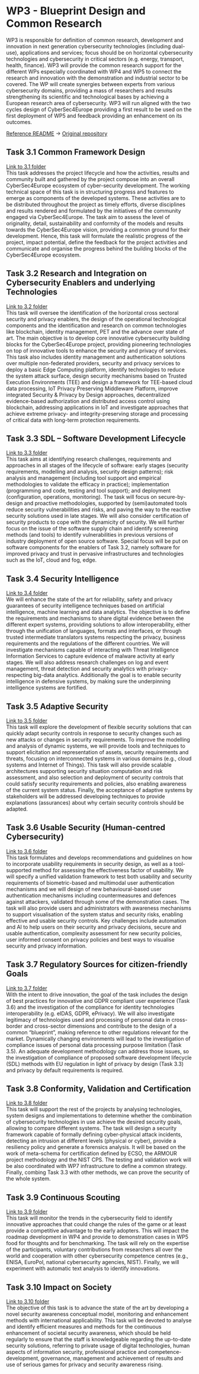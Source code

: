 # WP3 - Blueprint Design and Common Research 
WP3 is responsible for definition of common research, development and innovation in next generation cybersecurity technologies (including dual-use), applications and services; focus should be on horizontal cybersecurity technologies and cybersecurity in critical sectors (e.g. energy, transport, health, finance). WP3 will provide the common research support for the different WPs especially coordinated with WP4 and WP5 to connect the research and innovation with the demonstration and industrial sector to be covered. The WP will create synergies between experts from various cybersecurity domains, providing a mass of researchers and results strengthening its scientific and technological bases by achieving a European research area of cybersecurity. WP3 will run aligned with the two cycles design of CyberSec4Europe providing a first result to be used on the first deployment of WP5 and feedback providing an enhancement on its outcomes. 
</br>

[Reference README](3.4/README.md) -> 
[Original repository](https://github.com/cs4ewp3t4/cs4ewp3t4)


## Task 3.1 Common Framework Design
[Link to 3.1 folder](3.1/)
</br>
This task addresses the project lifecycle and how the activities, results and community built and gathered by the project compose into an overall CyberSec4Europe ecosystem of cyber-security development. The working technical space of this task is in structuring progress and features to emerge as components of the developed systems. These activities are to be distributed throughout the project as timely efforts, diverse disciplines and results rendered and formulated by the initiatives of the community engaged via CyberSec4Europe. The task aim to assess the level of originality, detail, sustainability and conformity of the models and results towards the CyberSec4Europe vision, providing a common ground for their development. Hence, this task will formulate the realistic progress of the project, impact potential, define the feedback for the project activities and communicate and organise the progress behind the building blocks of the CyberSec4Europe ecosystem.  

## Task 3.2 Research and Integration on Cybersecurity Enablers and underlying Technologies
[Link to 3.2 folder](3.2/)
</br>
This task will oversee the identification of the horizontal cross sectoral security and privacy enablers, the design of the operational technological components and the identification and research on common technologies like blockchain, identity management, PET and the advance over state of art. The main objective is to develop core innovative cybersecurity building blocks for the CyberSec4Europe project, providing pioneering technologies on top of innovative tools to enhance the security and privacy of services. This task also includes identity management and authentication solutions over multiple non-federated providers, security and privacy services to deploy a basic Edge Computing platform, identify technologies to reduce the system attack surface, design security mechanisms based on Trusted Execution Environments (TEE) and design a framework for TEE-based cloud data processing, IoT Privacy Preserving Middleware Platform, improve integrated Security & Privacy by Design approaches, decentralized evidence-based authorization and distributed access control using blockchain, addressing applications in IoT and investigate approaches that achieve extreme privacy- and integrity-preserving storage and processing of critical data with long-term protection requirements.  
## Task 3.3 SDL – Software Development Lifecycle
[Link to 3.3 folder](3.3/)
</br>
This task aims at identifying research challenges, requirements and approaches in all stages of the lifecycle of software: early stages (security requirements, modelling and analysis, security design patterns); risk analysis and management (including tool support and empirical methodologies to validate the efficacy in practice); implementation (programming and code, testing and tool support); and deployment (configuration, operations, monitoring). The task will focus on secure-by-design and proactive methodologies, supported by (semi)automated tools reduce security vulnerabilities and risks, and paving the way to the reactive security solutions used in late stages. We will also consider certification of security products to cope with the dynamicity of security. We will further focus on the issue of the software supply chain and identify screening methods (and tools) to identify vulnerabilities in previous versions of industry deployment of open source software. Special focus will be put on software components for the enablers of Task 3.2, namely software for improved privacy and trust in pervasive infrastructures and technologies such as the IoT, cloud and fog, edge. 
## Task 3.4 Security Intelligence 
[Link to 3.4 folder](3.4/)
</br>
We will enhance the state of the art for reliability, safety and privacy guarantees of security intelligence techniques based on artificial intelligence, machine learning and data analytics. The objective is to define the requirements and mechanisms to share digital evidence between the different expert systems, providing solutions to allow interoperability, either through the unification of languages, formats and interfaces, or through trusted intermediate translators systems respecting the privacy, business requirements and the regulations of the different countries. We will investigate mechanisms capable of interacting with Threat Intelligence Information Services to capture evidence of malware activity at early stages. We will also address research challenges on log and event management, threat detection and security analytics with privacy-respecting big-data analytics. Additionally the goal is to enable security intelligence in defensive systems, by making sure the underpinning intelligence systems are fortified.  
## Task 3.5 Adaptive Security
[Link to 3.5 folder](3.5/)
</br>
This task will explore the development of flexible security solutions that can quickly adapt security controls in response to security changes such as new attacks or changes in security requirements. To improve the modelling and analysis of dynamic systems, we will provide tools and techniques to support elicitation and representation of assets, security requirements and threats, focusing on interconnected systems in various domains (e.g., cloud systems and Internet of Things). This task will also provide scalable architectures supporting security situation computation and risk assessment, and also selection and deployment of security controls that could satisfy security requirements and policies, also enabling awareness of the current system status. Finally, the acceptance of adaptive systems by stakeholders will be addressed developing techniques to provide explanations (assurances) about why certain security controls should be adapted. 

## Task 3.6 Usable Security (Human-centred Cybersecurity)
[Link to 3.6 folder](3.6/)
</br>
This task formulates and develops recommendations and guidelines on how to incorporate usability requirements in security design, as well as a tool-supported method for assessing the effectiveness factor of usability. We will specify a unified validation framework to test both usability and security requirements of biometric-based and multimodal user authentication mechanisms and we will design of new behavioural-based user authentication mechanisms including countermeasures and defences against attackers, validated through some of the demonstration cases. The task will also provide users and administrators with awareness mechanisms to support visualisation of the system status and security risks, enabling effective and usable security controls. Key challenges include automation and AI to help users on their security and privacy decisions, secure and usable authentication, complexity assessment for new security policies, user informed consent on privacy policies and best ways to visualise security and privacy information. 
## Task 3.7 Regulatory Sources for citizen-friendly Goals
[Link to 3.7 folder](3.7/)
</br>
With the intent to drive innovation, the goal of the task includes the design of best practices for innovative and GDPR compliant user experience (Task 3.6) and the investigation of the compliance for identity technologies interoperability (e.g. eIDAS, GDPR, ePrivacy). We will also investigate legitimacy of technologies used and processing of personal data in cross-border and cross-sector dimensions and contribute to the design of a common “blueprint”, making reference to other regulations relevant for the market. Dynamically changing environments will lead to the investigation of compliance issues of personal data processing purpose limitation (Task 3.5). An adequate development methodology can address those issues, so the investigation of compliance of proposed software development lifecycle (SDL) methods with EU regulation in light of privacy by design (Task 3.3) and privacy by default requirements is required. 
## Task 3.8 Conformity, Validation and Certification
[Link to 3.8 folder](3.8/)
</br>
This task will support the rest of the projects by analysing technologies, system designs and implementations to determine whether the combination of cybersecurity technologies in use achieve the desired security goals, allowing to compare different systems. The task will design a security framework capable of formally defining cyber-physical attack incidents, detecting an intrusion at different levels (physical or cyber), provide a resiliency policy and generate a forensics analysis. It will be based on the work of meta-schema for certification defined by ECSO, the ARMOUR project methodology and the NIST CPS. The testing and validation work will be also coordinated with WP7 infrastructure to define a common strategy. Finally, combing Task 3.3 with other methods, we can prove the security of the whole system. 
## Task 3.9 Continuous Scouting
[Link to 3.9 folder](3.9/)
</br>
This task will monitor the trends in the cybersecurity field to identify innovative approaches that could change the rules of the game or at least provide a competitive advantage to the early adopters. This will impact the roadmap development in WP4 and provide to demonstration cases in WP5 food for thoughts and for benchmarking. The task will rely on the expertise of the participants, voluntary contributions from researchers all over the world and cooperation with other cybersecurity competence centres (e.g., ENISA, EuroPol, national cybersecurity agencies, NIST). Finally, we will experiment with automatic text analysis to identify innovations.  
## Task 3.10 Impact on Society
[Link to 3.10 folder](3.10/)
</br>
The objective of this task is to advance the state of the art by developing a novel security awareness conceptual model, monitoring and enhancement methods with international applicability. This task will be devoted to analyse and identify efficient measures and methods for the continuous enhancement of societal security awareness, which should be held regularly to ensure that the staff is knowledgeable regarding the up-to-date security solutions, referring to private usage of digital technologies, human aspects of information security, professional practice and competence-development, governance, management and achievement of results and use of serious games for privacy and security awareness rising. 
